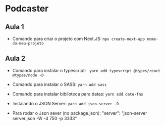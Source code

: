# Podcaster

## Aula 1

* Comando para criar o projeto com Next.JS: `npx create-next-app nome-do-meu-projeto`

## Aula 2 

* Comando para instalar o typescript: ` yarn add typescript @types/react @types/node -D`

* Comando para instalar o SASS: `yarn add sass`

* Comando para instalar biblioteca para datas: `yarn add date-fns`

* Instalando o JSON Server: `yarn add json-server -D`
* Para rodar o Json sever (no package.json): "server": "json-server server.json -W -d 750 -p 3333"